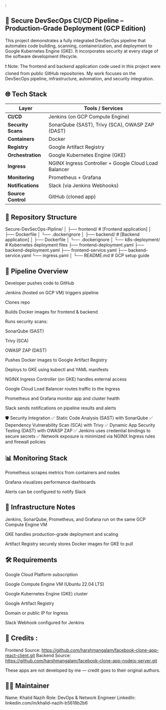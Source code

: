 :

## 🔐 Secure DevSecOps CI/CD Pipeline – Production-Grade Deployment (GCP Edition)
This project demonstrates a fully integrated DevSecOps pipeline that automates code building, scanning, containerization, and deployment to Google Kubernetes Engine (GKE). It incorporates security at every stage of the software development lifecycle.

❗ Note: The frontend and backend application code used in this project were cloned from public GitHub repositories. My work focuses on the DevSecOps pipeline, infrastructure, automation, and security integration.

## 🌐 Tech Stack

| Layer           | Tools / Services                                                               |
|----------------|----------------------------------------------------------------------------------|
| **CI/CD**       | Jenkins (on GCP Compute Engine)                                                 |
| **Security Scans** | SonarQube (SAST), Trivy (SCA), OWASP ZAP (DAST)                             |
| **Containers**   | Docker                                                                         |
| **Registry**     | Google Artifact Registry                                                       |
| **Orchestration**| Google Kubernetes Engine (GKE)                                                 |
| **Ingress**      | NGINX Ingress Controller + Google Cloud Load Balancer                         |
| **Monitoring**   | Prometheus + Grafana                                                           |
| **Notifications**| Slack (via Jenkins Webhooks)                                                   |
| **Source Control**| GitHub (cloned app)                                                          |


## 📁 Repository Structure

Secure-DevSecOps-Pipline/
│
├── frontend/                      # [Frontend application]
│   ├── Dockerfile
│   └── .dockerignore
│
├── backend/                       # [Backend application]
│   ├── Dockerfile
│   └── .dockerignore
│
└── k8s-deployment/               # Kubernetes deployment files
    ├── frontend-deployment.yaml
    ├── backend-deployment.yaml
    ├── frontend-service.yaml
    ├── backend-service.yaml
    └── ingress.yaml
│
└── README.md                      # GCP setup guide

## 🔄 Pipeline Overview

Developer pushes code to GitHub

Jenkins (hosted on GCP VM) triggers pipeline

Clones repo

Builds Docker images for frontend & backend

Runs security scans:

SonarQube (SAST)

Trivy (SCA)

OWASP ZAP (DAST)

Pushes Docker images to Google Artifact Registry

Deploys to GKE using kubectl and YAML manifests

NGINX Ingress Controller (on GKE) handles external access

Google Cloud Load Balancer routes traffic to the Ingress

Prometheus and Grafana monitor app and cluster health

Slack sends notifications on pipeline results and alerts

🛡️ Security Integration
✅ Static Code Analysis (SAST) with SonarQube
✅ Dependency Vulnerability Scan (SCA) with Trivy
✅ Dynamic App Security Testing (DAST) with OWASP ZAP
✅ Jenkins uses credential bindings to secure secrets
✅ Network exposure is minimized via NGINX Ingress rules and firewall policies

## 📊 Monitoring Stack

Prometheus scrapes metrics from containers and nodes

Grafana visualizes performance dashboards

Alerts can be configured to notify Slack

## 🔧 Infrastructure Notes

Jenkins, SonarQube, Prometheus, and Grafana run on the same GCP Compute Engine VM

GKE handles production-grade deployment and scaling

Artifact Registry securely stores Docker images for GKE to pull

## 🛠️ Requirements

Google Cloud Platform subscription

Google Compute Engine VM (Ubuntu 22.04 LTS)

Google Kubernetes Engine (GKE) cluster

Google Artifact Registry

Domain or public IP for Ingress

Slack Webhook configured for Jenkins

## 🙏 Credits :

Frontend Source: https://github.com/harshmangalam/facebook-clone-app-react-client.git
Backend Source: https://github.com/harshmangalam/facebook-clone-app-nodejs-server.git

These apps are not developed by me — credit goes to their original authors.

## 👨‍💻 Maintainer

Name: Khalid Nazih
Role: DevOps & Network Engineer
LinkedIn: linkedin.com/in/khalid-nazih-b5618b2b6

